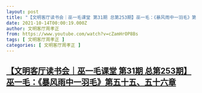 ```yaml
---
layout: post
title: "【文明客厅读书会｜巫一毛课堂 第31期 总第253期】巫一毛：《暴风雨中一羽毛》第五十五、五十六章"
date: 2021-10-14T00:00:19.000Z
author: 文明客厅周孝正
from: https://www.youtube.com/watch?v=cZamHrOP8Bs
tags: [ 文明客厅周孝正 ]
categories: [ 文明客厅周孝正 ]
---
```

<!--1634169619000-->
[【文明客厅读书会｜巫一毛课堂 第31期 总第253期】巫一毛：《暴风雨中一羽毛》第五十五、五十六章](https://www.youtube.com/watch?v=cZamHrOP8Bs)
------

<div>

</div>
